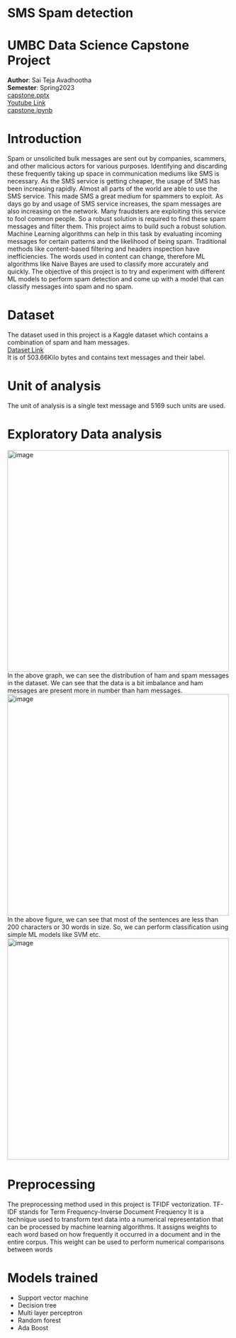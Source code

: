 # SMS Spam detection
# UMBC Data Science Capstone Project
**Author**: Sai Teja Avadhootha\
**Semester**: Spring2023\
[capstone.pptx](https://github.com/asaitej1/saiteja_data606/blob/main/docs/SMS%20Spam%20detection.pptx)\
[Youtube Link]()\
[capstone.ipynb](https://github.com/asaitej1/saiteja_data606/blob/main/src/sms_spam_detection_(final1).ipynb)

# Introduction
Spam or unsolicited bulk messages are sent out by companies, scammers, and other malicious actors for various purposes. 
Identifying and discarding these frequently taking up space in communication mediums like SMS is necessary.
As the SMS service is getting cheaper, the usage of SMS has been increasing rapidly. Almost all parts of the world are able to use the SMS service. This made SMS a great medium for spammers to exploit. 
As days go by and usage of SMS service increases, the spam messages are also increasing on the network. Many fraudsters are exploiting this service to fool common people.
So a robust solution is required to find these spam messages and filter them. This project aims to build such a robust solution.
Machine Learning algorithms can help in this task by evaluating incoming messages for certain patterns and the likelihood of being spam.
Traditional methods like content-based filtering and headers inspection have inefficiencies. The words used in content can change, therefore ML algorithms like Naive Bayes are used to classify more accurately and quickly.
The objective of this project is to try and experiment with different ML models to perform spam detection and come up with a model that can classify messages into spam and no spam.

# Dataset
The dataset used in this project is a Kaggle dataset which contains a combination of spam and ham messages.\
[Dataset Link](https://www.kaggle.com/datasets/uciml/sms-spam-collection-dataset)\
It is of 503.66Kilo bytes and contains text messages and their label.

# Unit of analysis
The unit of analysis is a single text message and 5169 such units are used.

# Exploratory Data analysis

<img width="500" alt="image" src="https://github.com/asaitej1/saiteja_data606/blob/main/Images/Image1.png">
In the above graph, we can see the distribution of ham and spam messages in the dataset. We can see that the data is a bit imbalance and ham messages are present more in number than ham messages.

<img width="500" alt="image" src="https://github.com/asaitej1/saiteja_data606/blob/main/Images/Image2.png">
In the above figure, we can see that most of the sentences are less than 200 characters or 30 words in size. So, we can perform classification using simple ML models like SVM etc.

<img width="500" alt="image" src="https://github.com/asaitej1/saiteja_data606/blob/main/Images/Mostusedwords.png">

# Preprocessing
The preprocessing method used in this project is TFIDF vectorization. 
TF-IDF stands for Term Frequency-Inverse Document Frequency 
It is a technique used to transform text data into a numerical representation that can be processed by machine learning algorithms. 
It assigns weights to each word based on how frequently it occurred in a document and in the entire corpus.
This weight can be used to perform numerical comparisons between words

# Models trained
- Support vector machine
- Decision tree
- Multi layer perceptron
- Random forest
- Ada Boost

